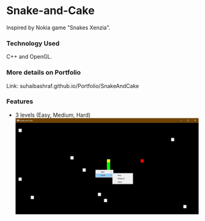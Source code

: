 # Snake-and-Cake
Inspired by Nokia game "Snakes Xenzia".

### Technology Used
C++ and OpenGL. 

### More details on Portfolio
Link: suhaibashraf.github.io/Portfolio/SnakeAndCake

### Features

* 3 levels (Easy, Medium, Hard)
![](https://github.com/suhaibashraf/Snake-and-Cake/blob/master/sc2.jpg?v=4&s=50)
